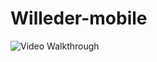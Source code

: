# Willeder-mobile

<img src='willeder-walkthrough.gif' title='Video Walkthrough' width='' alt='Video Walkthrough' />
